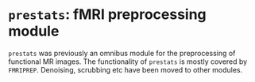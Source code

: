 # `prestats`: fMRI preprocessing module

`prestats` was previously an omnibus module for the preprocessing of functional MR images. The
functionality of `prestats` is mostly covered by ``FMRIPREP``. Denoising, scrubbing etc have
been moved to other modules. 
